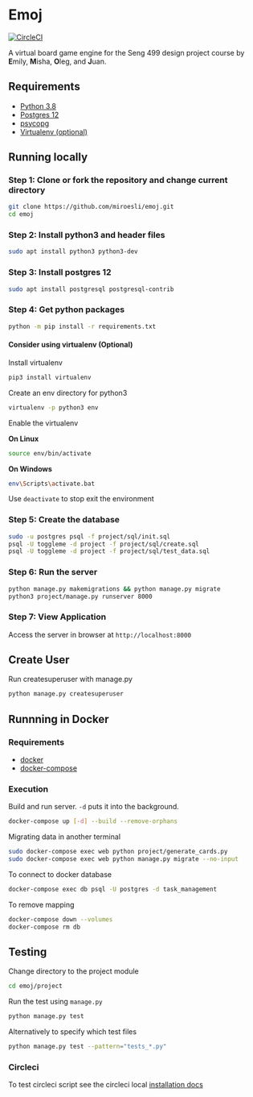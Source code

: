 # Emoj

[![CircleCI](https://circleci.com/gh/miroesli/emoj.svg?style=shield)](https://circleci.com/gh/miroesli/emoj)

A virtual board game engine for the Seng 499 design project course by **E**mily, **M**isha, **O**leg, and **J**uan.

## Requirements

- [Python 3.8](https://www.python.org/downloads/)
- [Postgres 12](https://www.postgresql.org/download/)
- [psycopg](https://www.psycopg.org/docs/install.html)
- [Virtualenv (optional)](https://virtualenv.pypa.io/en/stable/installation.html)

## Running locally

### Step 1: Clone or fork the repository and change current directory

```bash
git clone https://github.com/miroesli/emoj.git
cd emoj
```

### Step 2: Install python3 and header files

```bash
sudo apt install python3 python3-dev
```

<!-- libpq-dev? -->

### Step 3: Install postgres 12

```bash
sudo apt install postgresql postgresql-contrib
```

### Step 4: Get python packages

```bash
python -m pip install -r requirements.txt
```

#### Consider using virtualenv (Optional)

Install virtualenv

```bash
pip3 install virtualenv
```

Create an env directory for python3

```bash
virtualenv -p python3 env
```

Enable the virtualenv

**On Linux**

```bash
source env/bin/activate
```

**On Windows**

```bash
env\Scripts\activate.bat
```

Use `deactivate` to stop exit the environment

### Step 5: Create the database

```bash
sudo -u postgres psql -f project/sql/init.sql
psql -U toggleme -d project -f project/sql/create.sql
psql -U toggleme -d project -f project/sql/test_data.sql
```

### Step 6: Run the server

```bash
python manage.py makemigrations && python manage.py migrate
python3 project/manage.py runserver 8000
```

### Step 7: View Application

Access the server in browser at `http://localhost:8000`

## Create User

Run createsuperuser with manage.py

```bash
python manage.py createsuperuser
```

## Runnning in Docker

### Requirements

- [docker](https://docs.docker.com/engine/install/)
- [docker-compose](https://docs.docker.com/compose/install/)

### Execution

Build and run server. `-d` puts it into the background.

<!-- sudo docker build --tag emoj:1.0 . -->

```bash
docker-compose up [-d] --build --remove-orphans
```

Migrating data in another terminal

```bash
sudo docker-compose exec web python project/generate_cards.py
sudo docker-compose exec web python manage.py migrate --no-input
```

To connect to docker database

```bash
docker-compose exec db psql -U postgres -d task_management
```

To remove mapping

```bash
docker-compose down --volumes
docker-compose rm db
```

## Testing

Change directory to the project module

```bash
cd emoj/project
```

Run the test using `manage.py`

```bash
python manage.py test
```

Alternatively to specify which test files

```bash
python manage.py test --pattern="tests_*.py"
```

### Circleci

To test circleci script see the circleci local [installation docs](https://circleci.com/docs/2.0/local-cli/#installation)
